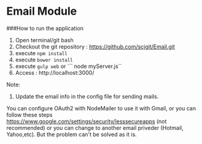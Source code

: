 # Email Module

###How to run the application

1. Open terminal/git bash
2. Checkout the git repository : https://github.com/scjgit/Email.git
3. execute ```npm install```
4. execute ```bower install```
5. execute ```gulp web``` or ``` node myServer.js``
6. Access : http://localhost:3000/

Note: 
1. Update the email info in the config file for sending mails.

You can configure OAuth2 with NodeMailer to use it with Gmail, or you can follow these steps https://www.google.com/settings/security/lesssecureapps (not recommended) or you can change to another email priveder (Hotmail, Yahoo,etc). But the problem can't be solved as it is.
